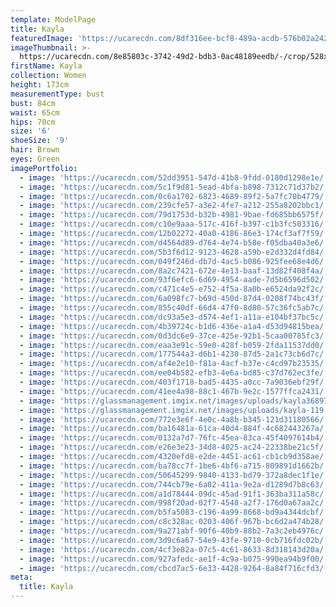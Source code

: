 ```yaml
---
template: ModelPage
title: Kayla
featuredImage: 'https://ucarecdn.com/8df316ee-bcf8-489a-acdb-576b02a24290/'
imageThumbnail: >-
  https://ucarecdn.com/8e85803c-3742-49d2-bdb3-0ac48189eedb/-/crop/528x582/0,0/-/preview/
firstName: Kayla
collection: Women
height: 173cm
measurementType: bust
bust: 84cm
waist: 65cm
hips: 70cm
size: '6'
shoeSize: '9'
hair: Brown
eyes: Green
imagePortfolio:
  - image: 'https://ucarecdn.com/52dd3951-547d-41b8-9fdd-0180d1298e1e/'
  - image: 'https://ucarecdn.com/5c1f9d81-5ead-4bfa-b898-7312c71d37b2/'
  - image: 'https://ucarecdn.com/0c6a1702-6823-4689-89f2-5a7fc70b4779/'
  - image: 'https://ucarecdn.com/239cfe57-a3e2-4fe7-a212-255a8202bbc1/'
  - image: 'https://ucarecdn.com/79d1753d-b32b-4981-9bae-fd685bb6575f/'
  - image: 'https://ucarecdn.com/c10e9aaa-517c-416f-b397-c1b3fc503316/'
  - image: 'https://ucarecdn.com/12b02272-40a0-4186-86e3-174cf3af7f59/'
  - image: 'https://ucarecdn.com/d4564d89-d764-4e74-b58e-f05dba40a3e6/'
  - image: 'https://ucarecdn.com/5b3f6d12-9123-4628-a59b-e2d332d4fd84/'
  - image: 'https://ucarecdn.com/049f246d-db7d-4ac5-b086-925fee68e4d6/'
  - image: 'https://ucarecdn.com/8a2c7421-672e-4e13-baaf-13d82f408f4a/'
  - image: 'https://ucarecdn.com/93f6efc6-6d69-4954-aade-7d5b6596d502/'
  - image: 'https://ucarecdn.com/c471c4e5-e752-4f5a-8a0b-e6524da92f2c/'
  - image: 'https://ucarecdn.com/6a098fc7-b69d-450d-87d4-0208f74bc43f/'
  - image: 'https://ucarecdn.com/855c40df-66d4-47f0-8d80-57c36fc5ab7c/'
  - image: 'https://ucarecdn.com/dc93a5e3-d574-4ef1-a11a-e104bf37bc5c/'
  - image: 'https://ucarecdn.com/4b39724c-b1d6-436e-a1a4-d53d94815bea/'
  - image: 'https://ucarecdn.com/0d3dc6e9-37ce-425e-92b1-5caa00785fc3/'
  - image: 'https://ucarecdn.com/eaa3e91c-59e0-428f-b059-2fda11537dd0/'
  - image: 'https://ucarecdn.com/177544a3-d6b1-4230-87d5-2a1c73cb6d7c/'
  - image: 'https://ucarecdn.com/af4e2e10-f81a-4acf-b37e-c4cd97b23535/'
  - image: 'https://ucarecdn.com/ee04b582-efb3-4e6a-bd85-c37d762ec3fe/'
  - image: 'https://ucarecdn.com/403f1718-bad5-4435-a0cc-7a9036ebf29f/'
  - image: 'https://ucarecdn.com/41ee4a98-88c1-467b-9e2c-1577ffca2431/'
  - image: 'https://glassmanagement.imgix.net/images/uploads/kayla3689711.jpg'
  - image: 'https://glassmanagement.imgix.net/images/uploads/kayla-119.jpg'
  - image: 'https://ucarecdn.com/772e3e6f-4e0c-4a8b-b345-121d31180566/'
  - image: 'https://ucarecdn.com/ba16481a-61ca-40d4-884f-4c682443267a/'
  - image: 'https://ucarecdn.com/0132a7d7-76fc-45ea-83ca-45f4097614b4/'
  - image: 'https://ucarecdn.com/e26e3e23-34d8-4025-ac24-22338be21c5f/'
  - image: 'https://ucarecdn.com/4320efd8-e2de-4451-ac61-cb1cb9d358ae/'
  - image: 'https://ucarecdn.com/ba78cc7f-1be6-4bf6-a715-809891d1662b/'
  - image: 'https://ucarecdn.com/50645299-9840-4133-bd79-372a8dec1f1e/'
  - image: 'https://ucarecdn.com/744cb79e-6a02-411a-9e2a-d1289d7b8c63/'
  - image: 'https://ucarecdn.com/a1d78444-09dc-45ad-91f1-363ba311a58c/'
  - image: 'https://ucarecdn.com/998f20ad-02f7-4548-a2f7-176d0a67aa2c/'
  - image: 'https://ucarecdn.com/b5fa5083-c196-4a99-8668-bd9a4344dcbf/'
  - image: 'https://ucarecdn.com/c8c328ac-0203-406f-967b-bc6d2a474b28/'
  - image: 'https://ucarecdn.com/9a271abf-90f6-40b9-88b2-7a3c2eb4976c/'
  - image: 'https://ucarecdn.com/3d9c6a67-54e9-43fe-9710-0cb716fdc02b/'
  - image: 'https://ucarecdn.com/4cf3e82a-07c5-4c61-8633-8d318143d20a/'
  - image: 'https://ucarecdn.com/927afedc-ae1f-4c9a-b075-990ea94b9f00/'
  - image: 'https://ucarecdn.com/cbcd7ac5-6e33-4428-9264-8a84f716cfd3/'
meta:
  title: Kayla
---
```


